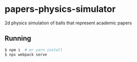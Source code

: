 # papers-physics-simulator
2d physics simulation of balls that represent academic papers

## Running

```sh
$ npm i  # or yarn install
$ npx webpack serve
```
